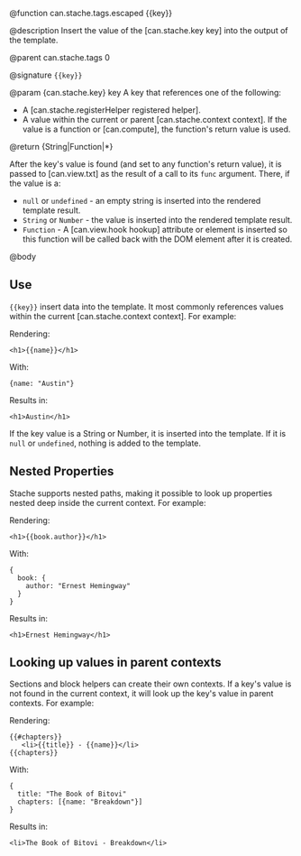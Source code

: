 @function can.stache.tags.escaped {{key}}

@description Insert the value of the [can.stache.key key] into the
output of the template.

@parent can.stache.tags 0

@signature `{{key}}`

@param {can.stache.key} key A key that references one of the following:

 - A [can.stache.registerHelper registered helper].
 - A value within the current or parent
   [can.stache.context context]. If the value is a function or [can.compute], the
   function's return value is used.

@return {String|Function|*}

After the key's value is found (and set to any function's return value),
it is passed to [can.view.txt] as the result of a call to its `func`
argument. There, if the value is a:

 - `null` or `undefined` - an empty string is inserted into the rendered template result.
 - `String` or `Number` - the value is inserted into the rendered template result.
 - `Function` - A [can.view.hook hookup] attribute or element is inserted so this function
   will be called back with the DOM element after it is created.

@body

## Use

`{{key}}` insert data into the template. It most commonly references
values within the current [can.stache.context context]. For example:

Rendering:

    <h1>{{name}}</h1>

With:

    {name: "Austin"}

Results in:

    <h1>Austin</h1>

If the key value is a String or Number, it is inserted into the template.
If it is `null` or `undefined`, nothing is added to the template.


## Nested Properties

Stache supports nested paths, making it possible to
look up properties nested deep inside the current context. For example:

Rendering:

    <h1>{{book.author}}</h1>

With:

    {
      book: {
        author: "Ernest Hemingway"
      }
    }

Results in:

    <h1>Ernest Hemingway</h1>

## Looking up values in parent contexts

Sections and block helpers can create their own contexts. If a key's value
is not found in the current context, it will look up the key's value
in parent contexts. For example:

Rendering:

    {{#chapters}}
       <li>{{title}} - {{name}}</li>
    {{chapters}}

With:

    {
      title: "The Book of Bitovi"
      chapters: [{name: "Breakdown"}]
    }

Results in:

    <li>The Book of Bitovi - Breakdown</li>

